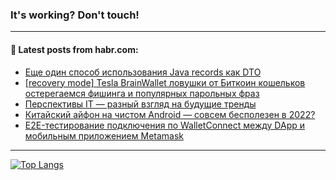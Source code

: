 ### It's working? Don't touch!

---
<!--
#### 🛠️ Technical stack:

![C++](https://img.shields.io/badge/C++-informational?logo=c%2B%2B&style=flat&logoColor=white&color=9C033A)
![Java](https://img.shields.io/badge/Java-informational?logo=java&style=flat&logoColor=white&color=007396)
![Kotlin](https://img.shields.io/badge/Kotlin-informational?logo=Kotlin&style=flat&logoColor=white&color=0095D5)
![JS](https://img.shields.io/badge/JS-informational?logo=javaScript&style=flat&logoColor=black&color=F7Df1E) <br>
![HTML5](https://img.shields.io/badge/HTML5-informational?logo=html5&style=flat&logoColor=white&color=E34F26)
![CSS3](https://img.shields.io/badge/CSS3-informational?logo=css3&style=flat&logoColor=white&color=157286)
![Sass](https://img.shields.io/badge/Saas-informational?logo=sass&style=flat&logoColor=white&color=hotpink)
![PHP](https://img.shields.io/badge/PHP-informational?logo=php&style=flat&logoColor=white&color=777BB4) <br>
![WebPAck](https://img.shields.io/badge/WebPack-informational?logo=webPack&style=flat&logoColor=white&color=FF6F00)
![Bootstrap](https://img.shields.io/badge/Bootstrap-informational?logo=Bootstrap&style=flat&logoColor=white&color=7952B3)
![MySQL](https://img.shields.io/badge/MySQL-informational?logo=MySQL&style=flat&logoColor=white&color=00f) <br>
![NodeJS](https://img.shields.io/badge/NodeJS-informational?logo=node.js&style=flat&logoColor=white&color=43853D)
![Spring](https://img.shields.io/badge/Spring-informational?logo=Spring&style=flat&logoColor=white&color=0A9EDC)
![Angular](https://img.shields.io/badge/Vue-informational?logo=vue.js&style=flat&logoColor=white&color=red)
![Git](https://img.shields.io/badge/Git-informational?logo=git&style=flat&logoColor=white&color=darkorange)

___
-->

#### 💬 Latest posts from habr.com:

<!-- BLOG-POST-LIST:START -->
- [Еще один способ использования Java records как DTO](https://habr.com/ru/post/693648/?utm_source=habrahabr&utm_medium=rss&utm_campaign=693648)
- [[recovery mode] Tesla BrainWallet ловушки от Биткоин кошельков остерегаемся фишинга и популярных парольных фраз](https://habr.com/ru/post/689442/?utm_source=habrahabr&utm_medium=rss&utm_campaign=689442)
- [Перспективы IT — разный взгляд на будущие тренды](https://habr.com/ru/post/693640/?utm_source=habrahabr&utm_medium=rss&utm_campaign=693640)
- [Китайский айфон на чистом Android — совсем бесполезен в 2022?](https://habr.com/ru/post/693620/?utm_source=habrahabr&utm_medium=rss&utm_campaign=693620)
- [E2E-тестирование подключения по WalletConnect между DApp и мобильным приложением Metamask](https://habr.com/ru/post/693566/?utm_source=habrahabr&utm_medium=rss&utm_campaign=693566)
<!-- BLOG-POST-LIST:END -->

---

[![Top Langs](https://github-readme-stats.vercel.app/api/top-langs/?username=zloylis&layout=compact&hide_border=true&theme=dracula)](https://github.com/zloylis)
